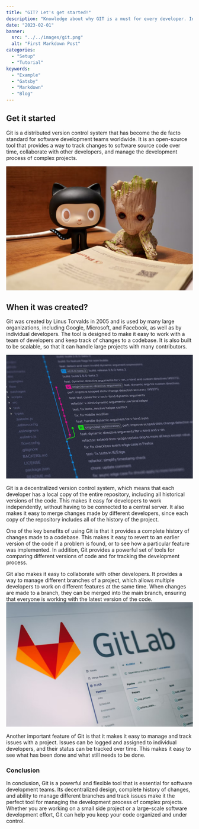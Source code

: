 ```yaml
---
title: "GIT? Let's get started!"
description: "Knowledge about why GIT is a must for every developer. In this article I will show you how to get started with GIT."
date: "2023-02-01"
banner:
  src: "../../images/git.png"
  alt: "First Markdown Post"
categories:
  - "Setup"
  - "Tutorial"
keywords:
  - "Example"
  - "Gatsby"
  - "Markdown"
  - "Blog"
---
```

## Get it started

Git is a distributed version control system that has become the de facto standard for software development teams worldwide. It is an open-source tool that provides a way to track changes to software source code over time, collaborate with other developers, and manage the development process of complex projects.

![This is the alt tag.](../../images/git4.png)

## When it was created?

Git was created by Linus Torvalds in 2005 and is used by many large organizations, including Google, Microsoft, and Facebook, as well as by individual developers. The tool is designed to make it easy to work with a team of developers and keep track of changes to a codebase. It is also built to be scalable, so that it can handle large projects with many contributors.

![This is the alt tag.](../../images/git2.png)

Git is a decentralized version control system, which means that each developer has a local copy of the entire repository, including all historical versions of the code. This makes it easy for developers to work independently, without having to be connected to a central server. It also makes it easy to merge changes made by different developers, since each copy of the repository includes all of the history of the project.


One of the key benefits of using Git is that it provides a complete history of changes made to a codebase. This makes it easy to revert to an earlier version of the code if a problem is found, or to see how a particular feature was implemented. In addition, Git provides a powerful set of tools for comparing different versions of code and for tracking the development process.


Git also makes it easy to collaborate with other developers. It provides a way to manage different branches of a project, which allows multiple developers to work on different features at the same time. When changes are made to a branch, they can be merged into the main branch, ensuring that everyone is working with the latest version of the code.
![This is the alt tag.](../../images/git3.png)

Another important feature of Git is that it makes it easy to manage and track issues with a project. Issues can be logged and assigned to individual developers, and their status can be tracked over time. This makes it easy to see what has been done and what still needs to be done.

### Conclusion
In conclusion, Git is a powerful and flexible tool that is essential for software development teams. Its decentralized design, complete history of changes, and ability to manage different branches and track issues make it the perfect tool for managing the development process of complex projects. Whether you are working on a small side project or a large-scale software development effort, Git can help you keep your code organized and under control.
